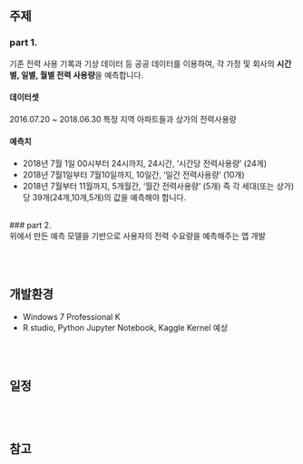 ## 주제
### part 1.  <br>
기존 전력 사용 기록과 기상 데이터 등 공공 데이터를 이용하여, 각 가정 및 회사의 **시간별, 일별, 월별 전력 사용량**을 예측합니다. <br>
#### 데이터셋
2016.07.20 ~ 2018.06.30 특정 지역 아파트들과 상가의 전력사용량

#### 예측치
* 2018년 7월 1일 00시부터 24시까지, 24시간, ‘시간당 전력사용량’ (24게) 
* 2018년 7월1일부터 7월10일까지, 10일간, ‘일간 전력사용량’ (10개) 
* 2018년 7월부터 11월까지, 5개월간, ‘월간 전력사용량’ (5개)
즉 각 세대(또는 상가)당 39개(24개,10개,5개)의 값을 예측해야 합니다.

<br>
### part 2. <br>
위에서 만든 예측 모델을 기반으로 사용자의 전력 수요량을 예측해주는 앱 개발

<br><br>

## 개발환경
* Windows 7 Professional K
* R studio, Python Jupyter Notebook, Kaggle Kernel 예상

<br><br>

## 일정

<br><br>

## 참고








